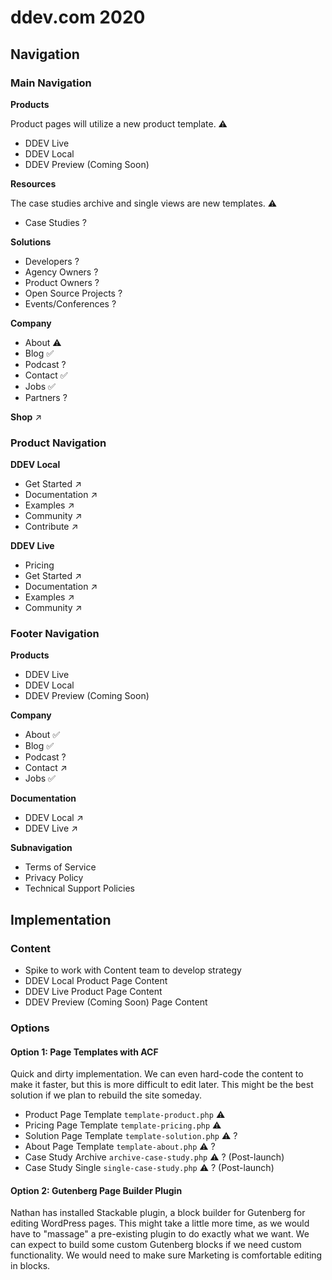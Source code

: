 # ddev.com 2020

## Navigation

### Main Navigation

**Products**

Product pages will utilize a new product template. ⚠️

- DDEV Live
- DDEV Local
- DDEV Preview (Coming Soon)

**Resources**

The case studies archive and single views are new templates. ⚠️

- Case Studies ?

**Solutions**
 
- Developers ?
- Agency Owners ?
- Product Owners ?
- Open Source Projects ?
- Events/Conferences ?

**Company**

- About ⚠️
- Blog ✅
- Podcast ?
- Contact ✅
- Jobs ✅
- Partners ?

**Shop** ↗️

### Product Navigation

**DDEV Local**

- Get Started ↗️
- Documentation ↗️
- Examples ↗️
- Community ↗️
- Contribute ↗️

**DDEV Live**

- Pricing
- Get Started ↗️
- Documentation ↗️
- Examples ↗️
- Community ↗️

### Footer Navigation

**Products**

- DDEV Live
- DDEV Local
- DDEV Preview (Coming Soon)

**Company**

- About ✅
- Blog ✅
- Podcast ?
- Contact ↗️
- Jobs ✅

**Documentation**

- DDEV Local ↗️
- DDEV Live ↗️

**Subnavigation**

- Terms of Service
- Privacy Policy
- Technical Support Policies

## Implementation

### Content

- Spike to work with Content team to develop strategy
- DDEV Local Product Page Content
- DDEV Live Product Page Content
- DDEV Preview (Coming Soon) Page Content

### Options

#### Option 1: Page Templates with ACF

Quick and dirty implementation. We can even hard-code the content to make it faster, but this is more difficult to edit later. This might be the best solution if we plan to rebuild the site someday.

- Product Page Template `template-product.php` ⚠️
- Pricing Page Template `template-pricing.php` ⚠️
- Solution Page Template `template-solution.php` ⚠️ ?
- About Page Template `template-about.php` ⚠️ ?
- Case Study Archive `archive-case-study.php` ⚠️ ? (Post-launch)
- Case Study Single `single-case-study.php` ⚠️ ? (Post-launch)

#### Option 2: Gutenberg Page Builder Plugin

Nathan has installed Stackable plugin, a block builder for Gutenberg for editing WordPress pages. This might take a little more time, as we would have to "massage" a pre-existing plugin to do exactly what we want. We can expect to build some custom Gutenberg blocks if we need custom functionality. We would need to make sure Marketing is comfortable editing in blocks.

